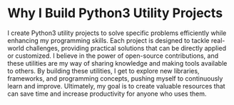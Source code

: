 # Why I Build Python3 Utility Projects

I create Python3 utility projects to solve specific problems efficiently while enhancing my programming skills. Each project is designed to tackle real-world challenges, providing practical solutions that can be directly applied or customized. I believe in the power of open-source contributions, and these utilities are my way of sharing knowledge and making tools available to others. By building these utilities, I get to explore new libraries, frameworks, and programming concepts, pushing myself to continuously learn and improve. Ultimately, my goal is to create valuable resources that can save time and increase productivity for anyone who uses them.

